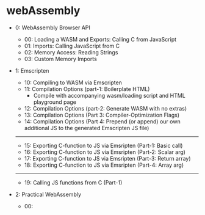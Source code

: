 # webAssembly

* 0: WebAssembly Browser API
    * 00: Loading a WASM and Exports: Calling C from JavaScript
    * 01: Imports: Calling JavaScript from C
    * 02: Memory Access: Reading Strings
    * 03: Custom Memory Imports
    

* 1: Emscripten
    * 10: Compiling to WASM via Emscripten
    * 11: Compilation Options (part-1: Boilerplate HTML)
        * Compile with accompanying wasm/loading script and HTML playground page
    * 12: Compilation Options (part-2: Generate WASM with no extras)
    * 13: Compilation Options (Part 3: Compiler-Optimization Flags)
    * 14: Compilation Options (Part 4: Prepend (or append) our own additional JS to the generated Emscripten JS file)
    
    ******************************************
    * 15: Exporting C-function to JS via Emsripten (Part-1: Basic call)
    * 16: Exporting C-function to JS via Emsripten (Part-2: Scalar arg)
    * 17: Exporting C-function to JS via Emsripten (Part-3: Return array)
    * 18: Exporting C-function to JS via Emsripten (Part-4: Array arg)
    ******************************************
    * 19: Calling JS functions from C (Part-1)

* 2: Practical WebAssembly
    * 00: 